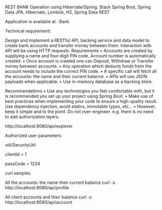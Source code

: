 REST BANK Operation using Hibernate/Spring.
Stack
Spring Boot, Spring Data JPA, Hibernate, Lombok, H2, Spring Data REST

Application is available at : Bank

Technical requirement:

Design and implement a RESTful API, backing service and data model to create bank accounts
and transfer money between them. Interaction with API will be using HTTP requests.
Requirements
• Accounts are created by supplying a name and four-digit PIN code. Account number is automatically created.
• Once account is created one can Deposit, Withdraw or Transfer money between accounts.
• Any operation which deducts funds from the account needs to include the correct PIN code.
• A specific call will fetch all the accounts: the name and their current balance.
• APIs will use JSON payloads when applicable.
• Use in-memory database as a backing store.


Recommendations
• Use any technologies you feel comfortable with, but it is recommended you set up
your project using Spring Boot.
• Make use of best practices when implementing your code to ensure a high-quality
result. Use dependency injection, avoid statics, immutable types, etc…
• However, keep it simple and to the point. Do not over-engineer. e.g. there is no need
to add authorization layers.

http://localhost:8080/api/explorer

Authorized user parameters:

util/SecurityUtil

clientId = 1

passCode = 1234

curl samples

All the accounts: the name their current balance
curl -s http://localhost:8080/api/profile

All client accounts and their balance
curl -s http://localhost:8080/api/account



